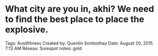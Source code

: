 # What city are you in, akhi? We need to find the best place to place the explosive.

Tags: AusWitness
Created by: Quentin Sombsthay
Date: August 20, 2015 7:13 AM
Réseau: Surespot
notes: gold